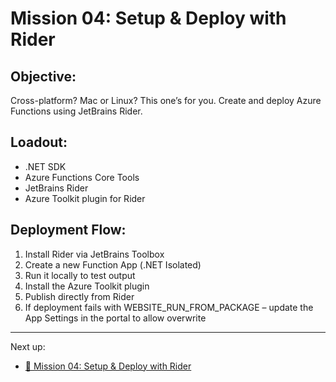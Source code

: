 # Mission 04: Setup & Deploy with Rider

## Objective:

Cross-platform? Mac or Linux? This one’s for you. Create and deploy Azure Functions using JetBrains Rider.

## Loadout:

- .NET SDK
- Azure Functions Core Tools
- JetBrains Rider
- Azure Toolkit plugin for Rider

## Deployment Flow:

1. Install Rider via JetBrains Toolbox
2. Create a new Function App (.NET Isolated)
3. Run it locally to test output
4. Install the Azure Toolkit plugin
5. Publish directly from Rider
6. If deployment fails with WEBSITE_RUN_FROM_PACKAGE – update the App Settings in the portal to allow overwrite

---

Next up:

- [🎥 Mission 04: Setup & Deploy with Rider](https://youtu.be/VRj4kUvwXfw)
